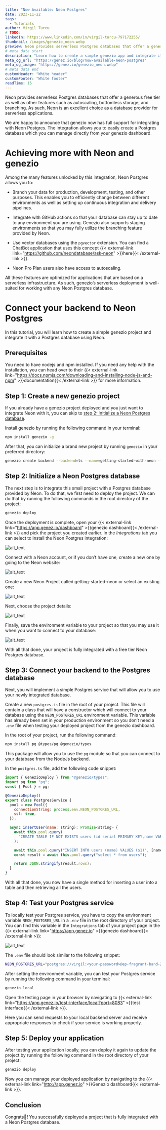 ```yaml
---
title: "Now Available: Neon Postgres"
date: 2023-11-22
tags:
  - Tutorials
author: Virgil Turcu
# TODO:
linkedIn: https://www.linkedin.com/in/virgil-turcu-797172255/
thumbnail: /images/genezio_neon.webp
preview: Neon provides serverless Postgres databases that offer a generous free tier as well as other features such as autoscaling, bottomless storage, and branching.
# meta data start
description: "Learn how to create a simple genezio app and integrate it with a Postgres database using Neon."
meta_og_url: "https://genez.io/blog/now-available-neon-postgres"
meta_og_image: "https://genez.io/genezio_neon.webp"
# meta data end
customHeader: "White header"
customFooter: "White footer"
readTime: 15
---
```


Neon provides serverless Postgres databases that offer a generous free tier as well as other features such as autoscaling, bottomless storage, and branching. As such, Neon is an excellent choice as a database provider for serverless applications.

We are happy to announce that genezio now has full support for integrating with Neon Postgres. The integration allows you to easily create a Postgres database which you can manage directly from your genezio dashboard.

# Achieving more with Neon and genezio

Among the many features unlocked by this integration, Neon Postgres allows you to:

- Branch your data for production, development, testing, and other purposes. This enables you to efficiently change between different environments as well as setting up continuous integration and delivery pipelines.
- Integrate with GitHub actions so that your database can stay up to date to any environment you are using. Genezio also supports staging environments so that you may fully utilize the branching feature provided by Neon.
- Use vector databases using the `pgvector` extension. You can find a ChatBot application that uses this concept {{< external-link link="https://github.com/neondatabase/ask-neon" >}}here{{< /external-link >}}.

- Neon Pro Plan users also have access to autoscaling.

All these features are optimized for applications that are based on a serverless infrastructure. As such, genezio’s serverless deployment is well-suited for working with any Neon Postgres database.

# Connect your backend to Neon Postgres

In this tutorial, you will learn how to create a simple genezio project and integrate it with a Postgres database using Neon.

## Prerequisites

You need to have nodejs and npm installed. If you need any help with the installation, you can head over to their {{< external-link link="https://docs.npmjs.com/downloading-and-installing-node-js-and-npm" >}}documentation{{< /external-link >}} for more information.

## Step 1: Create a new genezio project

If you already have a genezio project deployed and you just want to integrate Neon with it, you can skip to [step 2: Initialize a Neon Postgres database](#step-2-initialize-a-neon-postgres-database).

Install genezio by running the following command in your terminal:

```bash
npm install genezio -g
```

After that, you can initialize a brand new project by running `genezio` in your preferred directory:

```bash
genezio create backend --backend=ts --name=getting-started-with-neon --region=us-east-1
```

## Step 2: Initialize a Neon Postgres database

The next step is to integrate this small project with a Postgres database provided by Neon. To do that, we first need to deploy the project. We can do that by running the following commands in the root directory of the project:

```bash
genezio deploy
```

Once the deployment is complete, open your {{< external-link link="https://app.genez.io/dashboard" >}}genezio dashboard{{< /external-link >}} and pick the project you created earlier. In the _Integrations_ tab you can select to install the Neon Postgres integration:

![alt_text](/posts/neon1.png)

Connect with a Neon account, or if you don’t have one, create a new one by going to the Neon website:

![alt_text](/posts/neon2.png)

Create a new Neon Project called getting-started-neon or select an existing one:

![alt_text](/posts/neon3.png)

Next, choose the project details:

![alt_text](/posts/neon4.png)

Finally, save the environment variable to your project so that you may use it when you want to connect to your database:

![alt_text](/posts/neon5.png)

With all that done, your project is fully integrated with a free tier Neon Postgres database.

## Step 3: Connect your backend to the Postgres database

Next, you will implement a simple Postgres service that will allow you to use your newly integrated database.

Create a new `postgres.ts` file in the root of your project. This file will contain a class that will have a constructor which will connect to your database using the `NEON_POSTGRES_URL` environment variable. This variable has already been set in your production environment so you don’t need a `.env` file when testing your deployed project from the genezio dashboard.

In the root of your project, run the following command:

```bash
npm install pg @types/pg @genezio/types
```

This package will allow you to use the `pg` module so that you can connect to your database from the NodeJs backend.

In the `postgres.ts` file, add the following code snippet:

```javascript
import { GenezioDeploy } from "@genezio/types";
import pg from "pg";
const { Pool } = pg;

@GenezioDeploy()
export class PostgresService {
  pool = new Pool({
    connectionString: process.env.NEON_POSTGRES_URL,
    ssl: true,
  });

  async insertUser(name: string): Promise<string> {
    await this.pool.query(
      "CREATE TABLE IF NOT EXISTS users (id serial PRIMARY KEY,name VARCHAR(255))"
    );

    await this.pool.query("INSERT INTO users (name) VALUES ($1)", [name]);
    const result = await this.pool.query("select * from users");

    return JSON.stringify(result.rows);
  }
}
```

With all that done, you now have a single method for inserting a user into a table and then retrieving all the users.

## Step 4: Test your Postgres service

To locally test your Postgres service, you have to copy the environment variable `NEON_POSTGRES_URL` in a `.env` file in the root directory of your project. You can find this variable in the `Integrations` tab of your project page in the {{< external-link link="https://app.genez.io" >}}genezio dashboard{{< /external-link >}}:

![alt_text](/posts/neon6.png)

The `.env` file should look similar to the following snippet:

```bash
NEON_POSTGRES_URL="postgres://virgil:<your-password>@ep-fragrant-band-27497881.us-east-1.aws.neon.tech/neondb"
```

After setting the environment variable, you can test your Postgres service by running the following command in your terminal:

```bash
genezio local
```

Open the testing page in your browser by navigating to {{< external-link link="https://app.genez.io/test-interface/local?port=8083" >}}test interface{{< /external-link >}}.

Here you can send requests to your local backend server and receive appropriate responses to check if your service is working properly.

## Step 5: Deploy your application

After testing your application locally, you can deploy it again to update the project by running the following command in the root directory of your project:

```bash
genezio deploy
```

Now you can manage your deployed application by navigating to the {{< external-link link="http://app.genez.io" >}}Genezio dashboard{{< /external-link >}}.

## Conclusion

Congrats🥳! You successfully deployed a project that is fully integrated with a Neon Postgres database.

<!-- To see a more flushed out tutorial that uses this integration, check out this article about how to create a full stack CRUD application. -->
